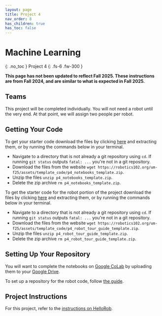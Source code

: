 ```yaml
---
layout: page
title: Project 4
nav_order: 8
has_children: true
has_toc: false
---
```


# Machine Learning
{: .no_toc }
Project 4
{: .fs-6 .fw-300 }

**This page has not been updated to reflect Fall 2025. These instructions are from Fall 2024, and are similar to what is expected in Fall 2025.**

## Teams

This project will be completed individually. You will not need a robot until the very end. At that point, we will assign two people per robot.

## Getting Your Code

To get your starter code download the files by clicking [here](https://robotics102.org/um-f25/assets/template_code/p4_notebooks_template.zip) and extracting them, or by running the commands below in your terminal. 

* Navigate to a directory that is not already a git repository using ```cd```. If running ```git status``` outputs ```fatal: ...``` you're not in a git repository.
* Download the files from the website ```wget https://robotics102.org/um-f25/assets/template_code/p4_notebooks_template.zip```.
* Unzip the files ```unzip p4_notebooks_template.zip```.
* Delete the zip archive ```rm p4_notebooks_template.zip```.

To get the starter code for the robot portion of the project download the files by clicking [here](https://robotics102.org/um-f25/assets/template_code/p4_robot_tour_guide_template.zip) and extracting them, or by running the commands below in your terminal.

* Navigate to a directory that is not already a git repository using ```cd```. If running ```git status``` outputs ```fatal: ...``` you're not in a git repository.
* Download the files from the website ```wget https://robotics102.org/um-f25/assets/template_code/p4_robot_tour_guide_template.zip```.
* Unzip the files ```unzip p4_robot_tour_guide_template.zip```.
* Delete the zip archive ```rm p4_robot_tour_guide_template.zip```.

## Setting Up Your Repository

You will want to complete the notebooks on [Google CoLab](https://colab.research.google.com/) by uploading them to your [Google Drive](drive.google.com).

To set up a repository for the robot code, follow [the guide](https://robotics102.org/um-f25/workflows/setting_up_repo.html).

## Project Instructions

For this project, refer to the [instructions on HelloRob](https://hellorob.org/projects/p4).
